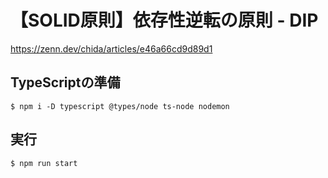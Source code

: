 # 【SOLID原則】依存性逆転の原則 - DIP
https://zenn.dev/chida/articles/e46a66cd9d89d1

## TypeScriptの準備
```
$ npm i -D typescript @types/node ts-node nodemon
```

## 実行
```
$ npm run start
```

